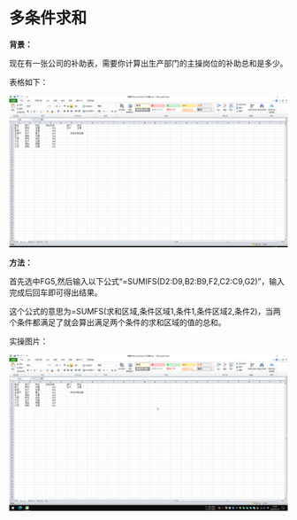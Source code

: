 # 多条件求和

**背景：**

现在有一张公司的补助表，需要你计算出生产部门的主操岗位的补助总和是多少。

表格如下：

![多条件求和](/Excel/images/多条件求和.png)

**方法：**

首先选中FG5,然后输入以下公式“=SUMIFS(D2:D9,B2:B9,F2,C2:C9,G2)”，输入完成后回车即可得出结果。

这个公式的意思为=SUMFS(求和区域,条件区域1,条件1,条件区域2,条件2)，当两个条件都满足了就会算出满足两个条件的求和区域的值的总和。

实操图片：

![多条件求和](/Excel/images/多条件求和.gif)
